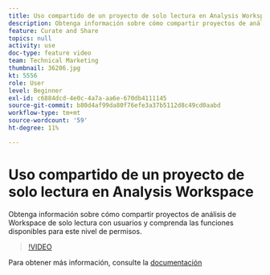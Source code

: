 ```yaml
---
title: Uso compartido de un proyecto de solo lectura en Analysis Workspace
description: Obtenga información sobre cómo compartir proyectos de análisis de Workspace de solo lectura con usuarios y comprenda las funciones disponibles para este nivel de permisos.
feature: Curate and Share
topics: null
activity: use
doc-type: feature video
team: Technical Marketing
thumbnail: 36206.jpg
kt: 5556
role: User
level: Beginner
exl-id: c6884dcd-4e0c-4a7a-aa6e-670db4111145
source-git-commit: b80d4af99da80f76efe3a37b5112d8c49cd0aabd
workflow-type: tm+mt
source-wordcount: '59'
ht-degree: 11%

---
```


# Uso compartido de un proyecto de solo lectura en Analysis Workspace

Obtenga información sobre cómo compartir proyectos de análisis de Workspace de solo lectura con usuarios y comprenda las funciones disponibles para este nivel de permisos.

>[!VIDEO](https://video.tv.adobe.com/v/36206/?quality=12&learn=on)

Para obtener más información, consulte la [documentación](https://experienceleague.adobe.com/docs/analytics/analyze/analysis-workspace/curate-share/view-only-projects.html?lang=es)
